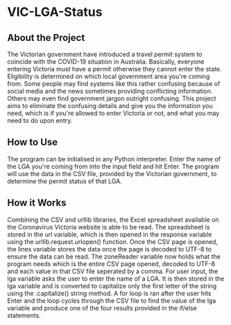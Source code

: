 # VIC-LGA-Status
## About the Project
The Victorian government have introduced a travel permit system to coincide with the COVID-19 situation in Australia. Basically, everyone entering Victoria must have a permit otherwise they cannot enter the state. Eligibility is determined on which local government area you're coming from.
Some people may find systems like this rather confusing because of social media and the news sometimes providing conflicting information. Others may even find government jargon outright confusing. This project aims to eliminate the confusing details and give you the information you need, which is if you're allowed to enter Victoria or not, and what you may need to do upon entry.
## How to Use
The program can be initialised in any Python interpreter. Enter the name of the LGA you're coming from into the input field and hit Enter. The program will use the data in the CSV file, provided by the Victorian government, to determine the permit status of that LGA.
## How it Works
Combining the CSV and urllib libraries, the Excel spreadsheet available on the Coronavirus Victoria website is able to be read. The spreadsheet is stored in the url variable, which is then opened in the response variable using the urllib.request.urlopen() function. Once the CSV page is opened, the lines variable stores the data once the page is decoded to UTF-8 to ensure the data can be read. The zoneReader variable now holds what the program needs which is the entire CSV page opened, decoded to UTF-8 and each value in that CSV file seperated by a comma.
For user input, the lga variable asks the user to enter the name of a LGA. It is then stored in the lga variable and is converted to capitalize only the first letter of the string using the .capitalize() string method. A for loop is ran after the user hits Enter and the loop cycles through the CSV file to find the value of the lga variable and produce one of the four results provided in the if/else statements.
